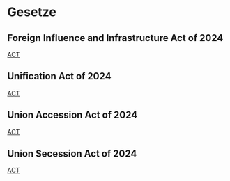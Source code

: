 # Gesetze

## Foreign Influence and Infrastructure Act of 2024
[ACT](worldbuilding/Politics/Legislature/Laws/ForeignInfluence2024.md)

## Unification Act of 2024
[ACT](worldbuilding/Politics/Legislature/Laws/Unification2024.md)

## Union Accession Act of 2024
[ACT](worldbuilding/Politics/Legislature/Laws/Acession2024.md)

## Union Secession Act of 2024
[ACT](worldbuilding/Politics/Legislature/Laws/Secession2024.md)